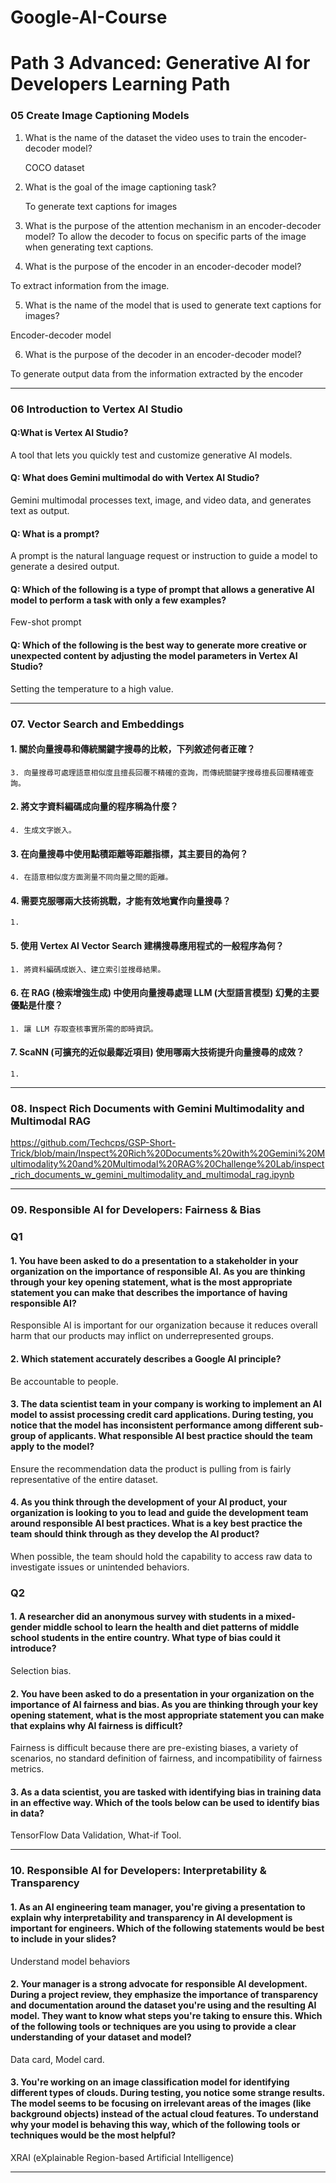 # Google-AI-Course

# Path 3 Advanced: Generative AI for Developers Learning Path

### 05 Create Image Captioning Models

1. What is the name of the dataset the video uses to train the encoder-decoder model?

   COCO dataset
2. What is the goal of the image captioning task? 

   To generate text captions for images
3. What is the purpose of the attention mechanism in an encoder-decoder model?
   To allow the decoder to focus on specific parts of the image when generating text captions.
   
4. What is the purpose of the encoder in an encoder-decoder model?
  
  To extract information from the image.
  
5. What is the name of the model that is used to generate text captions for images?
  
  Encoder-decoder model
  
6. What is the purpose of the decoder in an encoder-decoder model?
  
  To generate output data from the information extracted by the encoder

----------------------------------------------------------------------------------

### 06 Introduction to Vertex AI Studio

#### Q:What is Vertex AI Studio?
A tool that lets you quickly test and customize generative AI models.

#### Q: What does Gemini multimodal do with Vertex AI Studio?
Gemini multimodal processes text, image, and video data, and generates text as output.

#### Q: What is a prompt?
A prompt is the natural language request or instruction to guide a model to generate a desired output.

#### Q: Which of the following is a type of prompt that allows a generative AI model to perform a task with only a few examples?
Few-shot prompt

#### Q: Which of the following is the best way to generate more creative or unexpected content by adjusting the model parameters in Vertex AI Studio?
Setting the temperature to a high value.

----------------------------------------------------------------------------------
### **07. Vector Search and Embeddings**

#### 1. 關於向量搜尋和傳統關鍵字搜尋的比較，下列敘述何者正確？
    3. 向量搜尋可處理語意相似度且擅長回覆不精確的查詢，而傳統關鍵字搜尋擅長回覆精確查詢。
      
#### 2. 將文字資料編碼成向量的程序稱為什麼？
    4. 生成文字嵌入。
       
#### 3. 在向量搜尋中使用點積距離等距離指標，其主要目的為何？
    4. 在語意相似度方面測量不同向量之間的距離。
       
#### 4. 需要克服哪兩大技術挑戰，才能有效地實作向量搜尋？
    1.
       
#### 5. 使用 Vertex AI Vector Search 建構搜尋應用程式的一般程序為何？
    1. 將資料編碼成嵌入、建立索引並搜尋結果。
       
#### 6. 在 RAG (檢索增強生成) 中使用向量搜尋處理 LLM (大型語言模型) 幻覺的主要優點是什麼？
    1. 讓 LLM 存取查核事實所需的即時資訊。
       
#### 7. ScaNN (可擴充的近似最鄰近項目) 使用哪兩大技術提升向量搜尋的成效？
    1. 

--------------------------------------------------------------------------------

### **08. Inspect Rich Documents with Gemini Multimodality and Multimodal RAG**

   https://github.com/Techcps/GSP-Short-Trick/blob/main/Inspect%20Rich%20Documents%20with%20Gemini%20Multimodality%20and%20Multimodal%20RAG%20Challenge%20Lab/inspect_rich_documents_w_gemini_multimodality_and_multimodal_rag.ipynb


--------------------------------------------------------------------------------

### **09. Responsible AI for Developers: Fairness & Bias**

### Q1

#### 1. You have been asked to do a presentation to a stakeholder in your organization on the importance of responsible AI. As you are thinking through your key opening statement, what is the most appropriate statement you can make that describes the importance of having responsible AI?
Responsible AI is important for our organization because it reduces overall harm that our products may inflict on underrepresented groups.

#### 2. Which statement accurately describes a Google AI principle?
Be accountable to people.

#### 3. The data scientist team in your company is working to implement an AI model to assist processing credit card applications. During testing, you notice that the model has inconsistent performance among different sub-group of applicants. What responsible AI best practice should the team apply to the model?
Ensure the recommendation data the product is pulling from is fairly representative of the entire dataset.

#### 4. As you think through the development of your AI product, your organization is looking to you to lead and guide the development team around responsible AI best practices. What is a key best practice the team should think through as they develop the AI product?
When possible, the team should hold the capability to access raw data to investigate issues or unintended behaviors.


### Q2

#### 1. A researcher did an anonymous survey with students in a mixed-gender middle school to learn the health and diet patterns of middle school students in the entire country. What type of bias could it introduce?
   Selection bias.

#### 2. You have been asked to do a presentation in your organization on the importance of AI fairness and bias. As you are thinking through your key opening statement, what is the most appropriate statement you can make that explains why AI fairness is difficult?
   Fairness is difficult because there are pre-existing biases, a variety of scenarios, no standard definition of fairness, and incompatibility of fairness metrics.
   
#### 3. As a data scientist, you are tasked with identifying bias in training data in an effective way. Which of the tools below can be used to identify bias in data?
   TensorFlow Data Validation, What-if Tool.


--------------------------------------------------------------------------------

### **10. Responsible AI for Developers: Interpretability & Transparency**

#### 1. As an AI engineering team manager, you're giving a presentation to explain why interpretability and transparency in AI development is important for engineers. Which of the following statements would be best to include in your slides?
   
   Understand model behaviors

#### 2. Your manager is a strong advocate for responsible AI development. During a project review, they emphasize the importance of transparency and documentation around the dataset you're using and the resulting AI model. They want to know what steps you're taking to ensure this. Which of the following tools or techniques are you using to provide a clear understanding of your dataset and model?

   Data card, Model card.
#### 3. You're working on an image classification model for identifying different types of clouds. During testing, you notice some strange results. The model seems to be focusing on irrelevant areas of the images (like background objects) instead of the actual cloud features. To understand why your model is behaving this way, which of the following tools or techniques would be the most helpful?

   XRAI (eXplainable Region-based Artificial Intelligence)


--------------------------------------------------------------------------------

